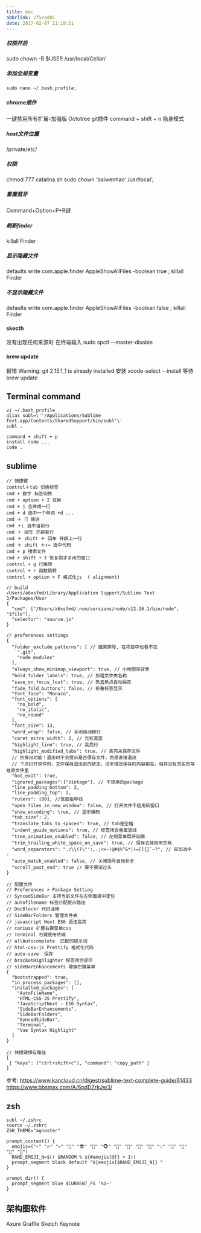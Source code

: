 ```yaml
---
title: mac
abbrlink: 2f5ead85
date: 2017-02-07 11:19:11
---
```


##### 权限开启
sudo chown -R $USER /usr/local/Cellar/  

##### 添加全局变量
```
sudo nano ~/.bash_profile;
```

##### chrome插件
一键禁用所有扩展-加强版
Octotree git插件
command + shift + n 隐身模式

##### host文件位置
/private/etc/ 

##### 权限
chmod 777 catalina.sh
sudo chown 'baiwenhao' /usr/local’;

##### 重置蓝牙
Command+Option+P+R键

##### 刷新finder
killall Finder

##### 显示隐藏文件
defaults write com.apple.finder AppleShowAllFiles -boolean true ; killall Finder

##### 不显示隐藏文件
defaults write com.apple.finder AppleShowAllFiles -boolean false ; killall Finder

#### skecth
没有出现任何来源时 在终端输入
sudo spctl --master-disable

#### brew update
报错 Warning: git 2.15.1_1 is already installed
安装 xcode-select --install
等待 brew update

## Terminal command
```
vi ~/.bash_profile
alias subl=\''/Applications/Sublime Text.app/Contents/SharedSupport/bin/subl'\'
subl .

command + shift + p
install code ...
code .
```

## sublime
```
// 快捷键
control＋tab 切换标签
cmd + 数字 标签切换
cmd + option + 2 双屏
cmd + j 合并成一行
cmd + d 选中一个单词 +d ...
cmd ＋［］缩进
cmd ＋L 选中当前行
cmd ＋ 回车 开辟新行
cmd ＋ shift ＋ 回车 开辟上一行
cmd ＋ shift ＋↕️↔️ 选中代码
cmd + p 搜索文件
cmd + shift + t 恢复刚才关闭的窗口
control + g 行跳转
control + r 函数跳转
control + option + F 格式化js  ( alignment)

// build
/Users/a6xsfmd/Library/Application Support/Sublime Text 3/Packages/User
{
  "cmd": ["/Users/a6xsfmd/.nvm/versions/node/v12.16.1/bin/node", "$file"],
  "selector": "source.js"
}

// preferences settings
{
  "folder_exclude_patterns": [ // 搜索排除, 在项目中也看不见
    ".git",
    "node_modules"
  ],
  "always_show_minimap_viewport": true, // 小地图加背景
  "bold_folder_labels": true, // 加粗文件夹名称
  "save_on_focus_lost": true, // 失去焦点自动保存
  "fade_fold_buttons": false, // 折叠标签显示
  "font_face": "Monaco",
  "font_options": [
    "no_bold",
    "no_italic",
    "no_round"
  ],
  "font_size": 13,
  "word_wrap": false, // 关闭自动换行
  "caret_extra_width": 2, // 光标宽度
  "highlight_line": true, // 高亮行
  "highlight_modified_tabs": true, // 高亮未保存文件
  // 热推出功能！退出时不会提示是否保存文件，而是直接退出 
  // 下次打开软件时，文件保持退出前的状态，没来得及保存的内容都在，但并没有真实的写在原文件里
  "hot_exit": true,
  "ignored_packages":["Vintage"], // 不想用的package
  "line_padding_bottom": 2,
  "line_padding_top": 2,
  "rulers": [80], //宽度指导线
  "open_files_in_new_window": false, // 打开文件不启用新窗口
  "show_encoding": true, // 显示编码
  "tab_size": 2,
  "translate_tabs_to_spaces": true, // tab是空格
  "indent_guide_options": true, // 标签闭合垂直竖线
  "tree_animation_enabled": false, // 左侧菜单展开动画
  "trim_trailing_white_space_on_save": true, // 保存去掉取用空格
  "word_separators": "./\\()\"':,.;<>~!@#$%^&*|+=[]{}`~?", // 双加选中 -
  "auto_match_enabled": false, // 关闭括号自动补全
  "scroll_past_end": true // 要不要滚过头
}

// 配置文件
// Preferences > Package Setting
// SyncedSideBar 支持当前文件在左侧面板中定位
// autofilename 标签匹配提示路径
// DocBlockr 代码注释 
// SideBarFolders 管理文件夹 
// javascript Next ES6 语法高亮
// caniuse 扩展右键菜单css
// Terminal 右键使用终端
// allAutocomplete  匹配的提示词 
// html-css-js Prettify 格式化代码 
// auto-save  保存
// bracketHighlighter 标签闭合提示
// sideBarEnhancements 增强右键菜单 
{
  "bootstrapped": true,
  "in_process_packages": [],
  "installed_packages": [
    "AutoFileName",
    "HTML-CSS-JS Prettify",
    "JavaScriptNext - ES6 Syntax",
    "SideBarEnhancements",
    "SideBarFolders",
    "SyncedSideBar",
    "Terminal",
    "Vue Syntax Highlight"
  ]
}

// 快捷键保存路径
[
 { "keys": ["ctrl+shift+c"], "command": "copy_path" }
]
```

参考:
https://www.kancloud.cn/digest/sublime-text-complete-guide/61433
https://www.bbsmax.com/A/6pdDZrkJw3/

## zsh
```
subl ~/.zshrc
source ~/.zshrc
ZSH_THEME="agnoster"

prompt_context() {
  emojis=("⚡️" "🔥" "💀" "👑" "😎" "🐸" "🐵" "🦄" "🌈" "🍻" "🚀" "💡" "🎉" "🔑" "🚦" "🌙")
  RAND_EMOJI_N=$(( $RANDOM % ${#emojis[@]} + 1))
  prompt_segment black default "${emojis[$RAND_EMOJI_N]} "
}

prompt_dir() {
  prompt_segment blue $CURRENT_FG '%1~'
}
```

## 架构图软件
Axure Graffle
Sketch Keynote